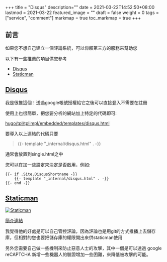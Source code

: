 +++
title = "Disqus"
description=""
date = 2021-03-22T14:52:50+08:00
lastmod = 2021-03-22
featured_image = ""
draft = false
weight = 0
tags = ["service", "comment"]
markmap = true
toc_markmap = true
+++

## 前言

如果您不想自己建立一個評論系統，可以仰賴第三方的服務來幫助您

以下有一些推薦的項目供您參考

- [Disqus]
- [Staticman]

## [Disqus]

我是很推這個！透過google帳號授權給它之後可以直接登入不需要在註冊

使用上也很簡單，把您要分析的網站加上特定的代碼即可:

[hugo/tpl/tplimpl/embedded/templates/disqus.html](https://github.com/gohugoio/hugo/blob/59d15c97d877cb62c6721100974fc46d0a9f76fe/tpl/tplimpl/embedded/templates/disqus.html#L10-L19)

要導入以上連結的代碼只要

> {{- template "_internal/disqus.html" . -}}

通常會放置到single.html之中

您可以在加一些設定來決定是否啟用，例如:

```go-html-template
{{- if .Site.DisqusShortname -}}
    {{- template "_internal/disqus.html" . -}}
{{- end -}}
```

## [Staticman]

[![Staticman](https://github-readme-stats.vercel.app/api/pin/?username=eduardoboucas&repo=staticman)](https://github.com/eduardoboucas/staticman)

[簡介連結](https://staticman.net/docs/index.html)

我覺得他的好處是可以自己管控評論，因為評論也是用git的方式推播上去儲存庫，但相對的您也要把儲存庫的權限開出來供staticman使用

另外您需要自己做一些機制來防止惡意人士的攻擊，其中一個是可以透過 google reCAPTCHA 新增一些機器人的驗證增加一些困難，來降低被攻擊的可能。

[Disqus]: https://blog.disqus.com/
[Staticman]: https://github.com/eduardoboucas/staticman

